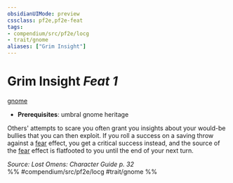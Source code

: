 ```yaml
---
obsidianUIMode: preview
cssclass: pf2e,pf2e-feat
tags:
- compendium/src/pf2e/locg
- trait/gnome
aliases: ["Grim Insight"]
---
```

# Grim Insight  *Feat 1*  
[gnome](gnome.md "Gnome Ancestry & Heritage Trait")  

- **Prerequisites**: umbral gnome heritage

Others' attempts to scare you often grant you insights about your would-be bullies that you can then exploit. If you roll a success on a saving throw against a [fear](Reference/Rules/Traits/fear.md "Fear Effect Trait") effect, you get a critical success instead, and the source of the [fear](Reference/Rules/Traits/fear.md "Fear Effect Trait") effect is flatfooted to you until the end of your next turn.

*Source: Lost Omens: Character Guide p. 32*  
%% #compendium/src/pf2e/locg #trait/gnome %%